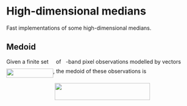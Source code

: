 # High-dimensional medians

Fast implementations of some high-dimensional medians.


## Medoid

Given a finite set <img src="https://rawgit.com/daleroberts/hdmedians/master/docs/97c2c0ac5d7c079601abd56a54c9475c.svg?b389b3160c&invert_in_darkmode" align=middle width=11.827860000000003pt height=22.564079999999983pt/> of <img src="https://rawgit.com/daleroberts/hdmedians/master/docs/2ec6e630f199f589a2402fdf3e0289d5.svg?913fab092&invert_in_darkmode" align=middle width=8.239720500000002pt height=14.102549999999994pt/>-band pixel observations modelled by vectors <img src="https://rawgit.com/daleroberts/hdmedians/master/docs/8ce46e21b12b0c15b3683b17029ce564.svg?e389c19aa6&invert_in_darkmode" align=middle width=122.772045pt height=24.56552999999997pt/>, the medoid of these observations is
<p align="center"><img src="https://rawgit.com/daleroberts/hdmedians/master/docs/5fa598c589391a29c5482b6734190b1a.svg?19771b6ae6&invert_in_darkmode" align=middle width=250.14pt height=44.878845pt/></p>
